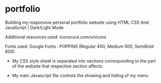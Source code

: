 # portfolio

Building my responsive personal portfolio website using HTML CSS And JavaScript | Dark/Light Mode

Additional resources used:
iconscout.com/unicons

Fonts used:
Google Fonts : POPPINS (Regular 400, Medium 500, SemiBold 600)

- My CSS style sheet is separated into sections corresponding to the part of the website that respective section affects.

- My main Javascript file controls the showing and hiding of my menu

